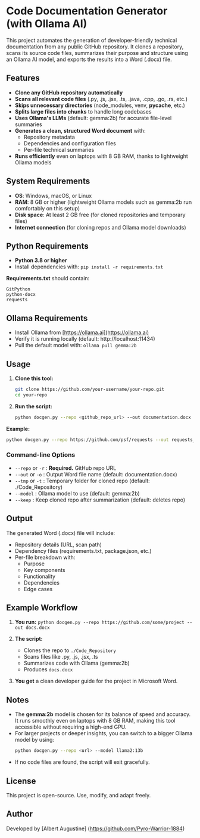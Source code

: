 # Code Documentation Generator (with Ollama AI)

This project automates the generation of developer-friendly technical documentation from any public GitHub repository. It clones a repository, scans its source code files, summarizes their purpose and structure using an Ollama AI model, and exports the results into a Word (.docx) file.

## Features

- **Clone any GitHub repository automatically**
- **Scans all relevant code files** (.py, .js, .jsx, .ts, .java, .cpp, .go, .rs, etc.)
- **Skips unnecessary directories** (node_modules, venv, **pycache**, etc.)
- **Splits large files into chunks** to handle long codebases
- **Uses Ollama's LLMs** (default: gemma:2b) for accurate file-level summaries
- **Generates a clean, structured Word document** with:
  - Repository metadata
  - Dependencies and configuration files
  - Per-file technical summaries
- **Runs efficiently** even on laptops with 8 GB RAM, thanks to lightweight Ollama models

## System Requirements

- **OS**: Windows, macOS, or Linux
- **RAM**: 8 GB or higher (lightweight Ollama models such as gemma:2b run comfortably on this setup)
- **Disk space**: At least 2 GB free (for cloned repositories and temporary files)
- **Internet connection** (for cloning repos and Ollama model downloads)

## Python Requirements

- **Python 3.8 or higher**
- Install dependencies with: `pip install -r requirements.txt`

**Requirements.txt** should contain:
```
GitPython
python-docx
requests
```

## Ollama Requirements

- Install Ollama from [https://ollama.ai](https://ollama.ai)
- Verify it is running locally (default: http://localhost:11434)
- Pull the default model with: `ollama pull gemma:2b`

## Usage

1. **Clone this tool:**
   ```bash
   git clone https://github.com/your-username/your-repo.git
   cd your-repo
   ```

2. **Run the script:**
   ```bash
   python docgen.py --repo <github_repo_url> --out documentation.docx
   ```

**Example:**
```bash
python docgen.py --repo https://github.com/psf/requests --out requests_docs.docx
```

### Command-line Options

- `--repo` or `-r` : **Required.** GitHub repo URL
- `--out` or `-o` : Output Word file name (default: documentation.docx)
- `--tmp` or `-t` : Temporary folder for cloned repo (default: ./Code_Repository)
- `--model` : Ollama model to use (default: gemma:2b)
- `--keep` : Keep cloned repo after summarization (default: deletes repo)

## Output

The generated Word (.docx) file will include:

- Repository details (URL, scan path)
- Dependency files (requirements.txt, package.json, etc.)
- Per-file breakdown with:
  - Purpose
  - Key components
  - Functionality
  - Dependencies
  - Edge cases

## Example Workflow

1. **You run:** `python docgen.py --repo https://github.com/some/project --out docs.docx`

2. **The script:**
   - Clones the repo to `./Code_Repository`
   - Scans files like .py, .js, .jsx, .ts
   - Summarizes code with Ollama (gemma:2b)
   - Produces `docs.docx`

3. **You get** a clean developer guide for the project in Microsoft Word.

## Notes

- The **gemma:2b** model is chosen for its balance of speed and accuracy. It runs smoothly even on laptops with 8 GB RAM, making this tool accessible without requiring a high-end GPU.
- For larger projects or deeper insights, you can switch to a bigger Ollama model by using:
  ```bash
  python docgen.py --repo <url> --model llama2:13b
  ```
- If no code files are found, the script will exit gracefully.

## License

This project is open-source. Use, modify, and adapt freely.

## Author

Developed by [Albert Augustine] (https://github.com/Pyro-Warrior-1884)
